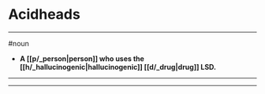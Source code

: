 # Acidheads
---
#noun
- **A [[p/_person|person]] who uses the [[h/_hallucinogenic|hallucinogenic]] [[d/_drug|drug]] LSD.**
---
---
